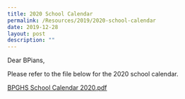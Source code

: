 ```yaml
---
title: 2020 School Calendar
permalink: /Resources/2019/2020-school-calendar
date: 2019-12-28
layout: post
description: ""
---
```

Dear BPians,

  

Please refer to the file below for the 2020 school calendar.

  

[BPGHS School Calendar 2020.pdf](https://www-bpghs-moe-edu-sg-admin.cwp.sg/qql/slot/u148/BPGHS%202020/Announcements%20&%20Updates/BPGHS%20School%20Calendar%202020.pdf)